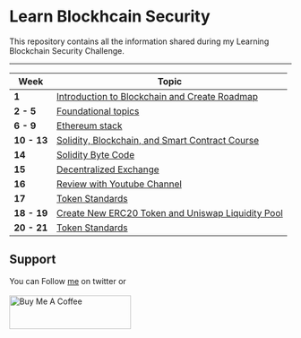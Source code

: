# Learn Blockhcain Security

This repository contains all the information shared during my Learning Blockchain Security Challenge.

-------
Week | Topic
------- | ---
**1** | [Introduction to Blockchain and Create Roadmap](weeks/week001.md)
**2 - 5** | [Foundational topics](weeks/week002-5.md)
**6 - 9** | [Ethereum stack](weeks/week006-9.md)
**10 - 13** | [Solidity, Blockchain, and Smart Contract Course](weeks/week010-13.md)
**14** | [Solidity Byte Code](weeks/week014.md)
**15** | [Decentralized Exchange](weeks/week015.md)
**16** | [Review with Youtube Channel](weeks/week016.md)
**17** | [Token Standards](weeks/week017.md)
**18 - 19** | [Create New ERC20 Token and Uniswap Liquidity Pool](weeks/week018-19.md)
**20 - 21** | [Token Standards](weeks/week020-21.md)

## Support
You can Follow [me](https://twitter.com/MeAsHacker_HNA) on twitter or
<br><br><a href="https://www.buymeacoffee.com/NafisiAslH" target="_blank"><img src="https://cdn.buymeacoffee.com/buttons/v2/default-yellow.png" alt="Buy Me A Coffee" style="height: 60px !important;width: 217px !important;" ></a>
